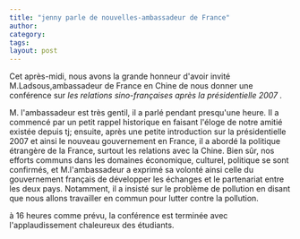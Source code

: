 ```yaml
---
title: "jenny parle de nouvelles-ambassadeur de France"
author:
category: 
tags: 
layout: post
---
```

Cet après-midi, nous avons la grande honneur d'avoir invité M.Ladsous,ambassadeur de France en Chine de nous donner une conférence sur <em>les relations sino-françaises après la présidentielle 2007 .</em>

M. l'ambassadeur est très gentil, il a parlé pendant presqu'une heure. Il a commencé par un petit rappel historique en faisant l'éloge de notre amitié existée depuis tj; ensuite, après une petite introduction sur la présidentielle 2007 et ainsi le nouveau gouvernement en France, il a abordé la politique étrangère de la France, surtout les relations avec la Chine. Bien sûr, nos efforts communs dans les domaines économique, culturel, politique se sont confirmés, et M.l'ambassadeur a exprimé sa volonté ainsi celle du gouvernement français de développer les échanges et le partenariat entre les deux pays. Notamment, il a insisté sur le problème de pollution en disant que nous allons travailler en commun pour lutter contre la pollution.

à 16 heures comme prévu, la conférence est terminée avec l'applaudissement chaleureux des étudiants. 


